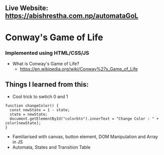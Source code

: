Live Website: https://abishrestha.com.np/automataGoL
---

# Conway's Game of Life
### Implemented using HTML/CSS/JS

- What is Conway's Game of Life? 
  - https://en.wikipedia.org/wiki/Conway%27s_Game_of_Life
 
## Things I learned from this: 
- Cool trick to swtich 0 and 1
```
function changeColor() {
  const newState = 1 - state;
  state = newState;
  document.getElementById("colorbtn").innerText = "Change Color : " + color[newState];
}
```
- Familiarised with canvas, button element, DOM Manipulation  and Array in JS
- Automata, States and Transition Table

